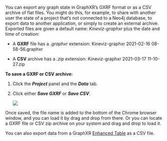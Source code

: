 You can export any graph state in GraphXR’s GXRF format or as a CSV archive of flat files. You might do this, for example, to share with another user the state of a project that’s not connected to a Neo4j database, to export data to another application, or simply to create an external archive. Exported files are given a default name: _Kineviz-graphxr_ plus the date and time of creation:

*   A **GXRF** file has a _.graphxr_ extension: Kineviz-graphxr 2021-02-16 08-58-56.graphxr
    
*   A **CSV** archive has a _.zip_ extension: Kineviz-graphxr 2021-03-17 11-10-27.zip
    

**To save a GXRF or CSV archive:**

1.  Click the _**Project**_ panel and the _**Data**_ tab.
    
2.  Click either _**Save GXRF**_ or _**Save CSV**_.
    
    ![](/02_07_01_SaveCSV_GXRF.png)

Once saved, the file name is added to the bottom of the Chrome browser window, and you can load it by drag and drop from there. Or you can locate a GXRF file or CSV zip archive on your system and drag and drop to load it.

You can also export data from a GraphXR [Enhanced Table](../navigating-and-selecting-graph-data/using-tables) as a CSV file.
